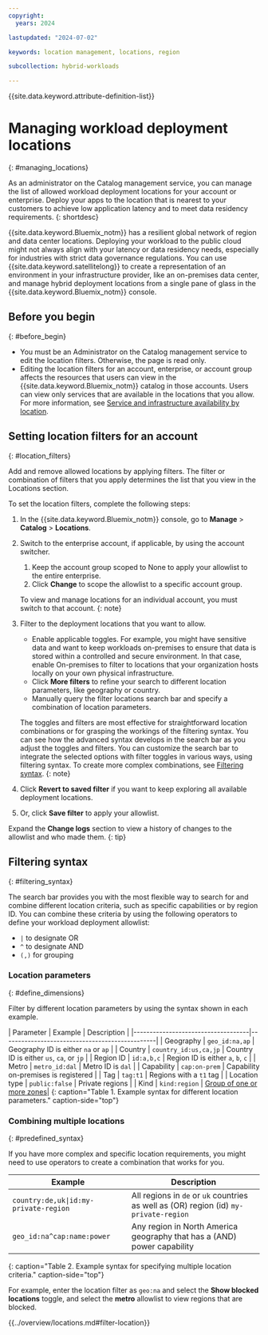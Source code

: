 ```yaml
---
copyright:
  years: 2024

lastupdated: "2024-07-02"

keywords: location management, locations, region

subcollection: hybrid-workloads

---
```


{{site.data.keyword.attribute-definition-list}}


# Managing workload deployment locations
{: #managing_locations}

As an administrator on the Catalog management service, you can manage the list of allowed workload deployment locations for your account or enterprise. Deploy your apps to the location that is nearest to your customers to achieve low application latency and to meet data residency requirements.
{: shortdesc}

{{site.data.keyword.Bluemix_notm}} has a resilient global network of region and data center locations. Deploying your workload to the public cloud might not always align with your latency or data residency needs, especially for industries with strict data governance regulations. You can use {{site.data.keyword.satellitelong}} to create a representation of an environment in your infrastructure provider, like an on-premises data center, and manage hybrid deployment locations from a single pane of glass in the {{site.data.keyword.Bluemix_notm}} console.

## Before you begin
{: #before_begin}

- You must be an Administrator on the Catalog management service to edit the location filters. Otherwise, the page is read only.
- Editing the location filters for an account, enterprise, or account group affects the resources that users can view in the {{site.data.keyword.Bluemix_notm}} catalog in those accounts. Users can view only services that are available in the locations that you allow. For more information, see [Service and infrastructure availability by location](/docs/overview?topic=overview-services_region).

## Setting location filters for an account
{: #location_filters}

Add and remove allowed locations by applying filters. The filter or combination of filters that you apply determines the list that you view in the Locations section.

To set the location filters, complete the following steps:

1. In the {{site.data.keyword.Bluemix_notm}} console, go to **Manage** > **Catalog** > **Locations**.
1. Switch to the enterprise account, if applicable, by using the account switcher.
   1. Keep the account group scoped to None to apply your allowlist to the entire enterprise.
   1. Click **Change** to scope the allowlist to a specific account group.

   To view and manage locations for an individual account, you must switch to that account.
   {: note}

1. Filter to the deployment locations that you want to allow.
   * Enable applicable toggles. For example, you might have sensitive data and want to keep workloads on-premises to ensure that data is stored within a controlled and secure environment. In that case, enable On-premises to filter to locations that your organization hosts locally on your own physical infrastructure.
   * Click **More filters** to refine your search to different location parameters, like geography or country.
   * Manually query the filter locations search bar and specify a combination of location parameters.

   The toggles and filters are most effective for straightforward location combinations or for grasping the workings of the filtering syntax. You can see how the advanced syntax develops in the search bar as you adjust the toggles and filters. You can customize the search bar to integrate the selected options with filter toggles in various ways, using filtering syntax. To create more complex combinations, see [Filtering syntax](/docs-draft/hybrid-workloads?topic=hybrid-workloads-managing_locations#filtering_syntax).
   {: note}



1. Click **Revert to saved filter** if you want to keep exploring all available deployment locations.
1. Or, click **Save filter** to apply your allowlist.

Expand the **Change logs** section to view a history of changes to the allowlist and who made them.
{: tip}

## Filtering syntax
{: #filtering_syntax}

The search bar provides you with the most flexible way to search for and combine different location criteria, such as specific capabilities or by region ID. You can combine these criteria by using the following operators to define your workload deployment allowlist:
* `|` to designate OR
* `^` to designate AND
* `(,)` for grouping

### Location parameters
{: #define_dimensions}

Filter by different location parameters by using the syntax shown in each example.

| Parameter                              | Example                          | Description                                    |
|------------------------------------|------------------------------------------------|
| Geography                          | `geo_id:na,ap`                     | Geography ID is either `na` or `ap`            |
| Country                            | `country_id:us,ca,jp`              | Country ID is either `us`, `ca`, or `jp`       |
| Region ID                          | `id:a,b,c`                         | Region ID is either `a`, `b`, `c`              |
| Metro                              | `metro_id:dal`                     | Metro ID is `dal`                              |
| Capability                         | `cap:on-prem`                      | Capability on-premises is registered               |
| Tag                                | `tag:t1`                           | Regions with a `t1` tag                        |
| Location type                      | `public:false`                     | Private regions                                |
| Kind                               | `kind:region`                      | [Group of one or more zones](/docs/overview?topic=overview-locations#table-mzr)|
{: caption="Table 1. Example syntax for different location parameters." caption-side="top"}

### Combining multiple locations
{: #predefined_syntax}

If you have more complex and specific location requirements, you might need to use operators to create a combination that works for you.

| Example                  | Description                                                             |
|--------------------------|-------------------------------------------------------------------------|
| `country:de,uk\|id:my-private-region`    | All regions in `de` or `uk` countries as well as (OR) region (id) `my-private-region`|
| `geo_id:na^cap:name:power` | Any region in North America geography that has a (AND) power capability |
{: caption="Table 2. Example syntax for specifying multiple location criteria." caption-side="top"}

For example, enter the location filter as `geo:na` and select the **Show blocked locations** toggle, and select the **metro** allowlist to view regions that are blocked.

{{../overview/locations.md#filter-location}}
